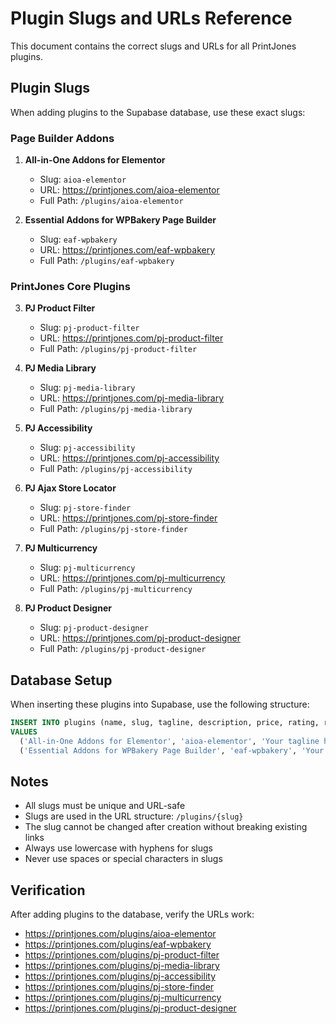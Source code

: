 # Plugin Slugs and URLs Reference

This document contains the correct slugs and URLs for all PrintJones plugins.

## Plugin Slugs

When adding plugins to the Supabase database, use these exact slugs:

### Page Builder Addons
1. **All-in-One Addons for Elementor**
   - Slug: `aioa-elementor`
   - URL: https://printjones.com/aioa-elementor
   - Full Path: `/plugins/aioa-elementor`

2. **Essential Addons for WPBakery Page Builder**
   - Slug: `eaf-wpbakery`
   - URL: https://printjones.com/eaf-wpbakery
   - Full Path: `/plugins/eaf-wpbakery`

### PrintJones Core Plugins
3. **PJ Product Filter**
   - Slug: `pj-product-filter`
   - URL: https://printjones.com/pj-product-filter
   - Full Path: `/plugins/pj-product-filter`

4. **PJ Media Library**
   - Slug: `pj-media-library`
   - URL: https://printjones.com/pj-media-library
   - Full Path: `/plugins/pj-media-library`

5. **PJ Accessibility**
   - Slug: `pj-accessibility`
   - URL: https://printjones.com/pj-accessibility
   - Full Path: `/plugins/pj-accessibility`

6. **PJ Ajax Store Locator**
   - Slug: `pj-store-finder`
   - URL: https://printjones.com/pj-store-finder
   - Full Path: `/plugins/pj-store-finder`

7. **PJ Multicurrency**
   - Slug: `pj-multicurrency`
   - URL: https://printjones.com/pj-multicurrency
   - Full Path: `/plugins/pj-multicurrency`

8. **PJ Product Designer**
   - Slug: `pj-product-designer`
   - URL: https://printjones.com/pj-product-designer
   - Full Path: `/plugins/pj-product-designer`

## Database Setup

When inserting these plugins into Supabase, use the following structure:

```sql
INSERT INTO plugins (name, slug, tagline, description, price, rating, review_count, download_count, is_featured, is_active, category_id, version)
VALUES 
  ('All-in-One Addons for Elementor', 'aioa-elementor', 'Your tagline here', 'Description...', 49.00, 4.8, 1250, 50000, true, true, 1, '1.0.0'),
  ('Essential Addons for WPBakery Page Builder', 'eaf-wpbakery', 'Your tagline here', 'Description...', 49.00, 4.7, 980, 35000, true, true, 1, '1.0.0');
```

## Notes

- All slugs must be unique and URL-safe
- Slugs are used in the URL structure: `/plugins/{slug}`
- The slug cannot be changed after creation without breaking existing links
- Always use lowercase with hyphens for slugs
- Never use spaces or special characters in slugs

## Verification

After adding plugins to the database, verify the URLs work:
- https://printjones.com/plugins/aioa-elementor
- https://printjones.com/plugins/eaf-wpbakery
- https://printjones.com/plugins/pj-product-filter
- https://printjones.com/plugins/pj-media-library
- https://printjones.com/plugins/pj-accessibility
- https://printjones.com/plugins/pj-store-finder
- https://printjones.com/plugins/pj-multicurrency
- https://printjones.com/plugins/pj-product-designer
